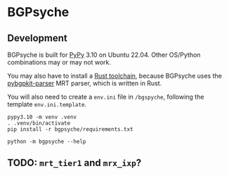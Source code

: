 # BGPsyche

## Development

BGPsyche is built for [PyPy](https://www.pypy.org/download.html) 3.10 on Ubuntu
22.04. Other OS/Python combinations may or may not work.

You may also have to install a [Rust
toolchain](https://www.rust-lang.org/tools/install), because BGPsyche uses the
[pybgpkit-parser](https://github.com/bgpkit) MRT parser, which is written in
Rust.

You will also need to create a `env.ini` file in `/bgspyche`, following the
template `env.ini.template`.

```
pypy3.10 -m venv .venv
. .venv/bin/activate
pip install -r bgpsyche/requirements.txt

python -m bgpsyche --help
```

## TODO: `mrt_tier1` and `mrx_ixp`?